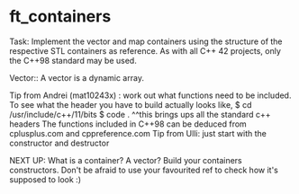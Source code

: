 # ft_containers
Task: Implement the vector and map containers using the structure of the respective STL containers as reference. As with all C++ 42 projects, only the C++98 standard may be used.

Vector::
A vector is a dynamic array.

Tip from Andrei (mat10243x) : work out what functions need to be included. To see what the header you have to build actually looks like, 
$ cd /usr/include/c++/11/bits
$ code .
^^this brings ups all the standard c++ headers
The functions included in C++98 can be deduced from cplusplus.com and cppreference.com
Tip from Ulli: just start with the constructor and destructor


NEXT UP: What is a container? A vector? Build your containers constructors. Don't be afraid to use your favourited ref to check how it's supposed to look :)